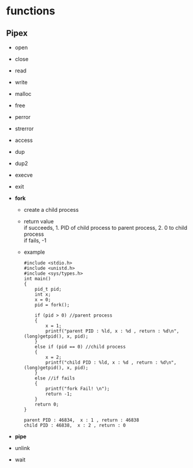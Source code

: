 # functions

## Pipex

- open
- close
- read
- write
- malloc
- free
- perror
- strerror
- access
- dup
- dup2
- execve
- exit
- **fork**

  - create a child process
  - return value\
     if succeeds, 1. PID of child process to parent process, 2. 0 to child process<br>
    if fails, -1
  - example

    ```
    #include <stdio.h>
    #include <unistd.h>
    #include <sys/types.h>
    int main()
    {
    	pid_t pid;
    	int x;
    	x = 0;
    	pid = fork();

    	if (pid > 0) //parent process
    	{
    		x = 1;
    		printf("parent PID : %ld, x : %d , return : %d\n",(long)getpid(), x, pid);
    	}
    	else if (pid == 0) //child process
    	{
    		x = 2;
    		printf("child PID : %ld, x : %d , return : %d\n",(long)getpid(), x, pid);
    	}
    	else //if fails
    	{
    		printf("fork Fail! \n");
    		return -1;
    	}
    	return 0;
    }
    ```

    ```
    parent PID : 46834,  x : 1 , return : 46838
    child PID : 46838,  x : 2 , return : 0
    ```

- **pipe**
- unlink
- wait
